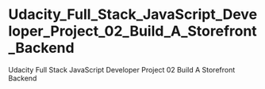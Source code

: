 # Udacity_Full_Stack_JavaScript_Developer_Project_02_Build_A_Storefront_Backend
Udacity Full Stack JavaScript Developer Project 02 Build A Storefront Backend

